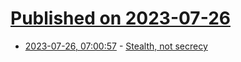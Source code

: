 # [Published on 2023-07-26](index.md)

* [2023-07-26, 07:00:57](https://lobste.rs/s/cmvymu/stealth_not_secrecy) - [Stealth, not secrecy](https://lemire.me/blog/2023/07/08/stealth-not-secrecy/)
